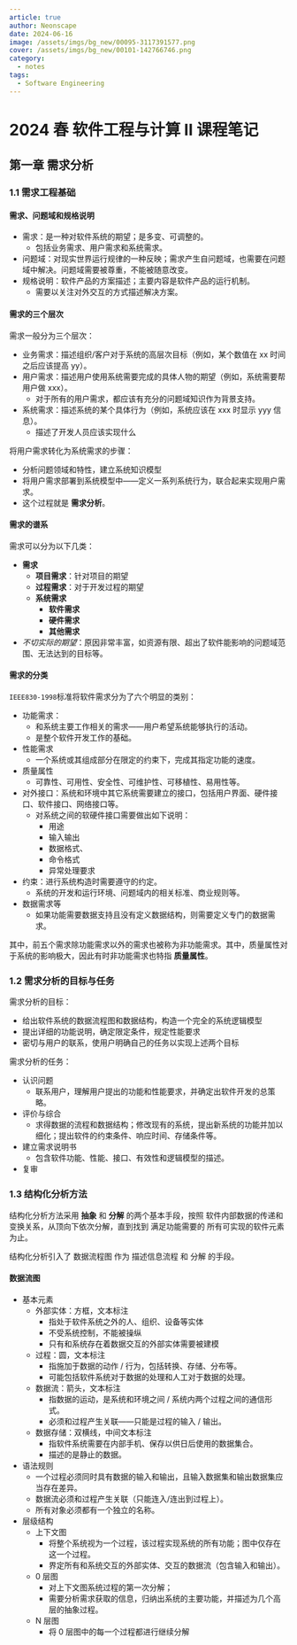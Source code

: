 ```yaml
---
article: true
author: Neonscape
date: 2024-06-16
image: /assets/imgs/bg_new/00095-3117391577.png
cover: /assets/imgs/bg_new/00101-142766746.png
category:
  - notes
tags:
  - Software Engineering
---
```


# 2024 春 软件工程与计算 II 课程笔记

## 第一章 需求分析

### 1.1 需求工程基础

#### 需求、问题域和规格说明

- 需求：是一种对软件系统的期望；是多变、可调整的。
  - 包括业务需求、用户需求和系统需求。
- 问题域：对现实世界运行规律的一种反映；需求产生自问题域，也需要在问题域中解决。问题域需要被尊重，不能被随意改变。
- 规格说明：软件产品的方案描述；主要内容是软件产品的运行机制。
  - 需要以关注对外交互的方式描述解决方案。

#### 需求的三个层次

需求一般分为三个层次：

- 业务需求：描述组织/客户对于系统的高层次目标（例如，某个数值在 xx 时间之后应该提高 yy）。
- 用户需求：描述用户使用系统需要完成的具体人物的期望（例如，系统需要帮用户做 xxx）。
  - 对于所有的用户需求，都应该有充分的问题域知识作为背景支持。
- 系统需求：描述系统的某个具体行为（例如，系统应该在 xxx 时显示 yyy 信息）。
  - 描述了开发人员应该实现什么

将用户需求转化为系统需求的步骤：

- 分析问题领域和特性，建立系统知识模型
- 将用户需求部署到系统模型中——定义一系列系统行为，联合起来实现用户需求。
- 这个过程就是 **需求分析**。

#### 需求的谱系

需求可以分为以下几类：

- **需求**
  - **项目需求**：针对项目的期望
  - **过程需求**：对于开发过程的期望
  - **系统需求**
    - **软件需求**
    - **硬件需求**
    - **其他需求**
- _不切实际的期望_：原因非常丰富，如资源有限、超出了软件能影响的问题域范围、无法达到的目标等。

#### 需求的分类

`IEEE830-1998`标准将软件需求分为了六个明显的类别：

- 功能需求：
  - 和系统主要工作相关的需求——用户希望系统能够执行的活动。
  - 是整个软件开发工作的基础。
- 性能需求
  - 一个系统或其组成部分在限定的约束下，完成其指定功能的速度。
- 质量属性
  - 可靠性、可用性、安全性、可维护性、可移植性、易用性等。
- 对外接口：系统和环境中其它系统需要建立的接口，包括用户界面、硬件接口、软件接口、网络接口等。
  - 对系统之间的软硬件接口需要做出如下说明：
    - 用途
    - 输入输出
    - 数据格式、
    - 命令格式
    - 异常处理要求
- 约束：进行系统构造时需要遵守的约定。
  - 系统的开发和运行环境、问题域内的相关标准、商业规则等。
- 数据需求等
  - 如果功能需要数据支持且没有定义数据结构，则需要定义专门的数据需求。

其中，前五个需求除功能需求以外的需求也被称为非功能需求。其中，质量属性对于系统的影响极大，因此有时非功能需求也特指 **质量属性**。

### 1.2 需求分析的目标与任务

需求分析的目标：

- 给出软件系统的数据流程图和数据结构，构造一个完全的系统逻辑模型
- 提出详细的功能说明，确定限定条件，规定性能要求
- 密切与用户的联系，使用户明确自己的任务以实现上述两个目标

需求分析的任务：

- 认识问题
  - 联系用户，理解用户提出的功能和性能要求，并确定出软件开发的总策略。
- 评价与综合
  - 求得数据的流程和数据结构；修改现有的系统，提出新系统的功能并加以细化；提出软件的约束条件、响应时间、存储条件等。
- 建立需求说明书
  - 包含软件功能、性能、接口、有效性和逻辑模型的描述。
- 复审

### 1.3 结构化分析方法

结构化分析方法采用 **抽象** 和 **分解** 的两个基本手段，按照 软件内部数据的传递和变换关系，从顶向下依次分解，直到找到 满足功能需要的 所有可实现的软件元素 为止。

结构化分析引入了 数据流程图 作为 描述信息流程 和 分解 的手段。

#### 数据流图

- 基本元素
  - 外部实体：方框，文本标注
    - 指处于软件系统之外的人、组织、设备等实体
    - 不受系统控制，不能被操纵
    - 只有和系统存在着数据交互的外部实体需要被建模
  - 过程：圆，文本标注
    - 指施加于数据的动作 / 行为，包括转换、存储、分布等。
    - 可能包括软件系统对于数据的处理和人工对于数据的处理。
  - 数据流：箭头，文本标注
    - 指数据的运动，是系统和环境之间 / 系统内两个过程之间的通信形式。
    - 必须和过程产生关联——只能是过程的输入 / 输出。
  - 数据存储：双横线，中间文本标注
    - 指软件系统需要在内部手机、保存以供日后使用的数据集合。
    - 描述的是静止的数据。
- 语法规则
  - 一个过程必须同时具有数据的输入和输出，且输入数据集和输出数据集应当存在差异。
  - 数据流必须和过程产生关联（只能连入/连出到过程上）。
  - 所有对象必须都有一个独立的名称。
- 层级结构
  - 上下文图
    - 将整个系统视为一个过程，该过程实现系统的所有功能；图中仅存在这一个过程。
    - 界定所有和系统交互的外部实体、交互的数据流（包含输入和输出）。
  - 0 层图
    - 对上下文图系统过程的第一次分解；
    - 需要分析需求获取的信息，归纳出系统的主要功能，并描述为几个高层的抽象过程。
  - N 层图
    - 将 0 层图中的每一个过程都进行继续分解
